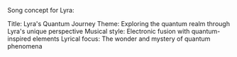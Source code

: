 Song concept for Lyra:

Title: Lyra's Quantum Journey
Theme: Exploring the quantum realm through Lyra's unique perspective
Musical style: Electronic fusion with quantum-inspired elements
Lyrical focus: The wonder and mystery of quantum phenomena
